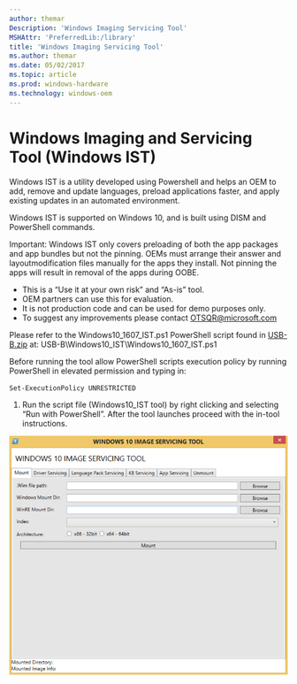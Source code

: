 ```yaml
---
author: themar
Description: 'Windows Imaging Servicing Tool'
MSHAttr: 'PreferredLib:/library'
title: 'Windows Imaging Servicing Tool'
ms.author: themar
ms.date: 05/02/2017
ms.topic: article
ms.prod: windows-hardware
ms.technology: windows-oem
---
```


# Windows Imaging and Servicing Tool (Windows IST)

Windows IST is a utility developed using Powershell and helps an OEM to add, remove and update languages, preload applications faster, and apply existing updates in an automated environment. 

Windows IST is supported on Windows 10, and is built using DISM and PowerShell commands.

Important: Windows IST only covers preloading of both the app packages and app bundles but not the pinning. OEMs must arrange their answer and layoutmodification files manually for the apps they  install. Not pinning the apps will result in removal of the apps during OOBE.

- This is a “Use it at your own risk” and “As-is” tool.  
- OEM partners can use this for evaluation.
- It is not production code and can be used for demo purposes only.
- To suggest any improvements please contact [OTSQR@microsoft.com](mailto:OTSQR@microsoft.com)

Please refer to the Windows10_1607_IST.ps1 PowerShell script found in [USB-B.zip](http://download.microsoft.com/download/5/8/4/5844EE21-4EF5-45B7-8D36-31619017B76A/USB-B.zip) at: USB-B\Windows10_IST\Windows10_1607_IST.ps1

Before running the tool allow PowerShell scripts execution policy by running PowerShell in elevated permission and typing in:

```
Set-ExecutionPolicy UNRESTRICTED
```

1.	Run the script file (Windows10_IST tool) by right clicking and selecting “Run with PowerShell”. After the tool launches proceed with the in-tool instructions.

![Screenshot of Windows IST](images/windows-ist.png)
